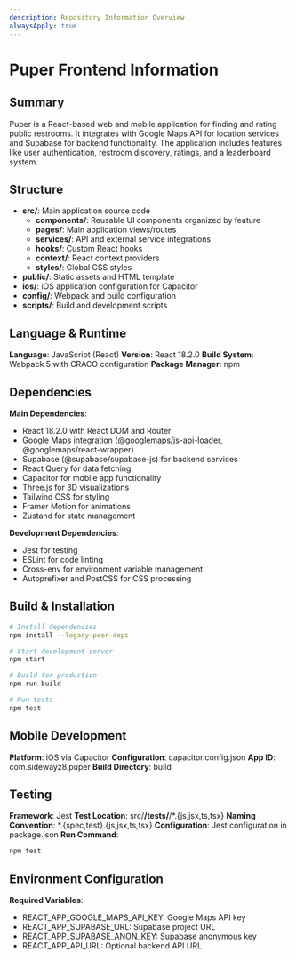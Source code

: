 ```yaml
---
description: Repository Information Overview
alwaysApply: true
---
```


# Puper Frontend Information

## Summary
Puper is a React-based web and mobile application for finding and rating public restrooms. It integrates with Google Maps API for location services and Supabase for backend functionality. The application includes features like user authentication, restroom discovery, ratings, and a leaderboard system.

## Structure
- **src/**: Main application source code
  - **components/**: Reusable UI components organized by feature
  - **pages/**: Main application views/routes
  - **services/**: API and external service integrations
  - **hooks/**: Custom React hooks
  - **context/**: React context providers
  - **styles/**: Global CSS styles
- **public/**: Static assets and HTML template
- **ios/**: iOS application configuration for Capacitor
- **config/**: Webpack and build configuration
- **scripts/**: Build and development scripts

## Language & Runtime
**Language**: JavaScript (React)
**Version**: React 18.2.0
**Build System**: Webpack 5 with CRACO configuration
**Package Manager**: npm

## Dependencies
**Main Dependencies**:
- React 18.2.0 with React DOM and Router
- Google Maps integration (@googlemaps/js-api-loader, @googlemaps/react-wrapper)
- Supabase (@supabase/supabase-js) for backend services
- React Query for data fetching
- Capacitor for mobile app functionality
- Three.js for 3D visualizations
- Tailwind CSS for styling
- Framer Motion for animations
- Zustand for state management

**Development Dependencies**:
- Jest for testing
- ESLint for code linting
- Cross-env for environment variable management
- Autoprefixer and PostCSS for CSS processing

## Build & Installation
```bash
# Install dependencies
npm install --legacy-peer-deps

# Start development server
npm start

# Build for production
npm run build

# Run tests
npm test
```

## Mobile Development
**Platform**: iOS via Capacitor
**Configuration**: capacitor.config.json
**App ID**: com.sidewayz8.puper
**Build Directory**: build

## Testing
**Framework**: Jest
**Test Location**: src/**/__tests__/**/*.{js,jsx,ts,tsx}
**Naming Convention**: *.{spec,test}.{js,jsx,ts,tsx}
**Configuration**: Jest configuration in package.json
**Run Command**:
```bash
npm test
```

## Environment Configuration
**Required Variables**:
- REACT_APP_GOOGLE_MAPS_API_KEY: Google Maps API key
- REACT_APP_SUPABASE_URL: Supabase project URL
- REACT_APP_SUPABASE_ANON_KEY: Supabase anonymous key
- REACT_APP_API_URL: Optional backend API URL